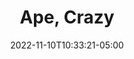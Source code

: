 ---
title:  Ape, Crazy
date: 2022-11-10T10:33:21-05:00
draft: false
layout: national_monster_card
monster_manual: basic

Name: Ape, Crazy
Body_points: '20'
Strength_bonus: '6'
threshold: '2'
rips_from: Pin/Bind/Web
Descriptive Phrase: Purple Ape with white Patches
Type: Animal
APL: '5'
Movement: Wandering
Inteligence: Animal
Society: Pack
Motivation: Food
armor: None
offensive_abilities: 
  - "Thrown Weapon +5 Damage With Thrown Weapon"
  -  "1 Innate Slay With Thrown Weapon"
defensive_abilities: ''
vulnerabilities: ''
spells: None
pyramid: None
rec_treasure: ''
notes: ''
weapon_use: None
claws: 'Short/Long '
base_damage_call: Small Weapon - 4 Normal Short/Longsword - 5 Normal Thrown - 10 Normal or 35 Normal
at_death: Remains
healed_by: Healing
immune_to: Sleep, Charm, Waylay 2
Protectives: Never
Zone: A
---